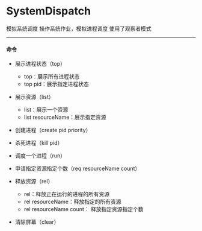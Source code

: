# SystemDispatch
模拟系统调度
操作系统作业，模拟进程调度
使用了观察者模式
***

#### 命令
* 展示进程状态（top）
  * top：展示所有进程状态
  * top pid：展示指定进程状态
  
  
* 展示资源（list）
  * list：展示一个资源
  * list resourceName：展示指定资源
  
  
* 创建进程（create pid priority）
 
 
* 杀死进程（kill pid）
 
 
* 调度一个进程（run）


* 申请指定资源指定个数（req resourceName count）
 
 
* 释放资源（rel）
  * rel：释放正在运行的进程的所有资源
  * rel resourceName：释放指定的所有资源
  * rel resourceName count： 释放指定资源指定个数
  
  
* 清除屏幕（clear）
